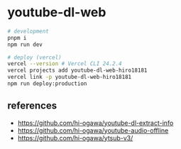 # youtube-dl-web

```sh
# development
pnpm i
npm run dev

# deploy (vercel)
vercel --version # Vercel CLI 24.2.4
vercel projects add youtube-dl-web-hiro18181
vercel link -p youtube-dl-web-hiro18181
npm run deploy:production
```

## references

- https://github.com/hi-ogawa/youtube-dl-extract-info
- https://github.com/hi-ogawa/youtube-audio-offline
- https://github.com/hi-ogawa/ytsub-v3/
